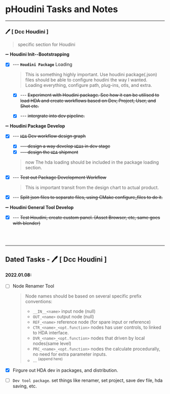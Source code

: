 # pHoudini Tasks and Notes

----------------------------------------------------------------------------------
### :pen: [ Dcc Houdini ]
> specific section for Houdini

:heavy_minus_sign: **Houdini Init--Bootstrapping**
- [x] --- __`Houdini Package`__ Loading
    > This is something highly important. Use houdini package(.json) files should be able to configure houdini the way I wanted. Loading everything, configure path, plug-ins, otls, and extra.
    - [x] --- <s>Experiment with Houdini package. See how it can be utilised to load HDA and create workflows based on Dev, Project, User, and Shot etc.</s>
    - [x] --- <s>intergrate into dev pipeline.</s>


:heavy_minus_sign: **Houdini Package Develop**
- [x] --- <s>`HDA` Dev workflow design graph
    - [x] --- design a way develop `HDA`s in dev stage
    - [x] --- design the `HDA` shipment</s>
    
    > now The hda loading should be included in the package loading section.

- [x] --- <s>Test out Package Development Workflow</s>
    > This is important transit from the design chart to actual product.

- [x] --- <s>Split json files to separate files, using CMake configure_files to do it.</s>


:heavy_minus_sign: **Houdini General Tool Develop**
 - [x] --- <s>Test Houdini, create custom panel. (Asset Browser, etc, same goes with blender)</s>

<br><br>

-------

## Dated Tasks - :pen: [ Dcc Houdini ]

#### 2022.01.08:
- [ ] Node Renamer Tool
    > Node names should be based on several specific prefix conventions:
    > - `__IN__<name>` input node (null)
    > - `OUT_<name>` output node (null)
    > - `REF_<name>` reference node (for spare input or reference)
    > - `CTR_<name>_<opt.function>` nodes has user controls, to linked to HDA interface.
    > - `DVR_<name>_<opt.function>` nodes that driven by local nodes(same level)
    > - `PRC_<name>_<opt.function>` nodes the calculate procedurally, no need for extra parameter inputs.
    > - ... <sup>(append here)</sup>

- [x] Firgure out HDA dev in packages, and distribution.
- [ ] `Dev tool package`. set things like renamer, set project, save dev file, hda saving, etc.